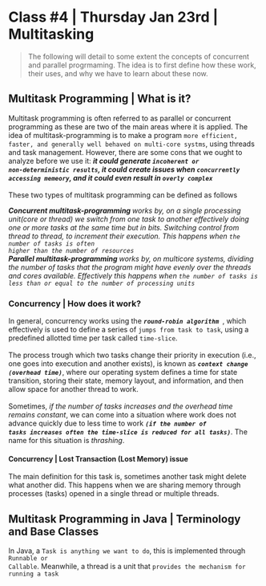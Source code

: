 # Class #4 | Thursday Jan 23rd | Multitasking

> The following will detail to some extent the concepts of concurrent and parallel progrmaming. The idea is to first 
> define how these work, their uses, and why we have to learn about these now. 

## Multitask Programming | What is it?
<p>Multitask programming is often referred to as parallel or concurrent programming as these are two of the main 
areas where it is applied. The idea of multitask-programming is to make a program <code>more efficient, 
faster, and generally well behaved on multi-core systms</code>, using threads and task management. However, there are 
some cons that we ought to analyze before we use it: <i><b> it could generate <code>incoherent or 
non-deterministic results</code>, it could create issues when <code>concurrently accessing memeory</code>, and 
it could even result in <code>overly complex</code></b></i>
<br/><br/>
These two types of multitask programming can be defined as follows
</p>
<note><i><b>Concurrent multitask-programming </b> works by, on a single processing unit(core or thread) we 
switch from one task to another effectively doing one or more tasks at the same time but in bits. Switching 
control from thread to thread, to increment their execution. This happens when <code>the number of tasks is often 
higher than the number of resources
</code></i></note>
<note><i><b>Parallel multitask-programming </b> works by, on multicore systems, dividing the number of tasks 
that the program might have evenly over the threads and cores available. Effectively this happens when 
<code>the number of tasks is less than or equal to the number of processing units</code></i></note>

### Concurrency | How does it work?
<p>In general, concurrency works using the <i><b><code>round-robin algorithm </code></b></i>, which effectively is 
used to define a series of <code>jumps from task to task</code>, using a predefined allotted time per task called 
<code>time-slice</code>.
<br/><br/>
The process trough which two tasks change their priority in execution (i.e., one goes into execution and another 
exists), is known as <i><b><code>context change (overhead time)</code></b></i>, where our operating system defines a 
time for state 
transition, storing their state, memory layout, and information, and then allow space for another thread to work.
<br/><br/>
Sometimes, <i>if the number of tasks increases and the overhead time remains constant</i>, we can come into a 
situation where work does not advance quickly due to less time to work <i><b><code>(if the number of 
tasks increases often the time-slice is reduced for all tasks)</code></b></i>. The name for this situation is 
<i>thrashing</i>.
</p>

#### Concurrency | Lost Transaction (Lost Memory) issue
<p>The main definition for this task is, sometimes another task might delete what another did. This happens when we 
are sharing memory through processes (tasks) opened in a single thread or multiple threads.
</p>

## Multitask Programming in Java | Terminology and Base Classes
<p>In Java, a <code>Task is anything we want to do</code>, this is implemented through <code>Runnable or 
Callable</code>. Meanwhile, a thread is a unit that <code>provides the mechanism for running a task</code></p>